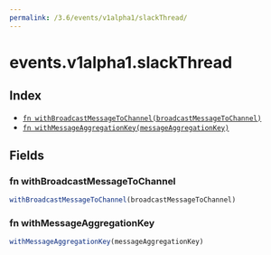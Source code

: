 ```yaml
---
permalink: /3.6/events/v1alpha1/slackThread/
---
```


# events.v1alpha1.slackThread



## Index

* [`fn withBroadcastMessageToChannel(broadcastMessageToChannel)`](#fn-withbroadcastmessagetochannel)
* [`fn withMessageAggregationKey(messageAggregationKey)`](#fn-withmessageaggregationkey)

## Fields

### fn withBroadcastMessageToChannel

```ts
withBroadcastMessageToChannel(broadcastMessageToChannel)
```



### fn withMessageAggregationKey

```ts
withMessageAggregationKey(messageAggregationKey)
```

